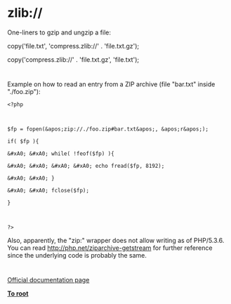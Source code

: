 # zlib://





One-liners to gzip and ungzip a file:

copy(&apos;file.txt&apos;, &apos;compress.zlib://&apos; . &apos;file.txt.gz&apos;);

copy(&apos;compress.zlib://&apos; . &apos;file.txt.gz&apos;, &apos;file.txt&apos;);

  

#



Example on how to read an entry from a ZIP archive (file &quot;bar.txt&quot; inside &quot;./foo.zip&quot;):





```
<?php



$fp = fopen(&apos;zip://./foo.zip#bar.txt&apos;, &apos;r&apos;);

if( $fp ){

&#xA0; &#xA0; while( !feof($fp) ){

&#xA0; &#xA0; &#xA0; &#xA0; echo fread($fp, 8192);

&#xA0; &#xA0; }

&#xA0; &#xA0; fclose($fp);

}



?>
```




Also, apparently, the &quot;zip:&quot; wrapper does not allow writing as of PHP/5.3.6. You can read http://php.net/ziparchive-getstream for further reference since the underlying code is probably the same.

  

#

[Official documentation page](https://www.php.net/manual/en/wrappers.compression.php)

**[To root](/README.md)**